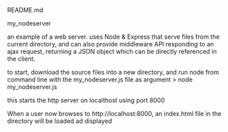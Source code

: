 README.md

my_nodeserver

an example of a web server.
uses Node & Express that serve files from the current directory, and can also provide middleware API responding to an ajax request, returning a JSON object which can be directly referenced in the client.

to start, download the source files into a new directory, and run node from command line with the my_nodeserver.js file as argument
    > node my_nodeserver.js

this starts the http server on localthost using port 8000

When a user now browses to http://localhost:8000, an index.html file in the directory will be loaded ad displayed 

